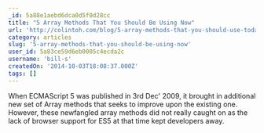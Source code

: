 ```yaml
---
_id: 5a88e1aebd6dca0d5f0d28cc
title: "5 Array Methods That You Should Be Using Now"
url: 'http://colintoh.com/blog/5-array-methods-that-you-should-use-today'
category: articles
slug: '5-array-methods-that-you-should-be-using-now'
user_id: 5a83ce59d6eb0005c4ecda2c
username: 'bill-s'
createdOn: '2014-10-03T18:08:37.000Z'
tags: []
---
```


When ECMAScript 5 was published in 3rd Dec' 2009, it brought in additional new set of Array methods that seeks to improve upon the existing one. However, these newfangled array methods did not really caught on as the lack of browser support for ES5 at that time kept developers away.
